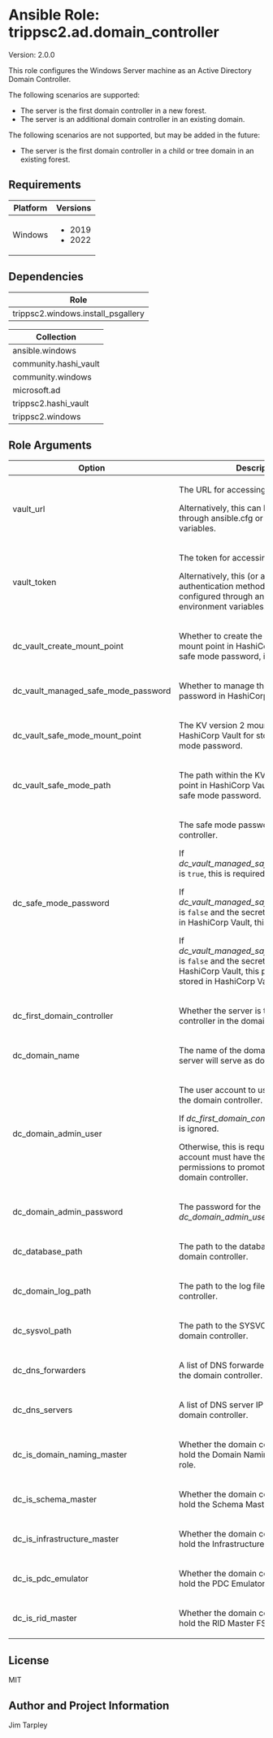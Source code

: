 <!-- BEGIN_ANSIBLE_DOCS -->

# Ansible Role: trippsc2.ad.domain_controller
Version: 2.0.0

This role configures the Windows Server machine as an Active Directory Domain Controller.

The following scenarios are supported:
- The server is the first domain controller in a new forest.
- The server is an additional domain controller in an existing domain.

The following scenarios are not supported, but may be added in the future:
- The server is the first domain controller in a child or tree domain in an existing forest.


## Requirements

| Platform | Versions |
| -------- | -------- |
| Windows | <ul><li>2019</li><li>2022</li></ul> |

## Dependencies
| Role |
| ---- |
| trippsc2.windows.install_psgallery |

| Collection |
| ---------- |
| ansible.windows |
| community.hashi_vault |
| community.windows |
| microsoft.ad |
| trippsc2.hashi_vault |
| trippsc2.windows |

## Role Arguments
|Option|Description|Type|Required|Choices|Default|
|---|---|---|---|---|---|
| vault_url | <p>The URL for accessing HashiCorp Vault.</p><p>Alternatively, this can be configured through ansible.cfg or environment variables.</p> | str | no |  |  |
| vault_token | <p>The token for accessing HashiCorp Vault.</p><p>Alternatively, this (or any other authentication method) can be configured through ansible.cfg or environment variables.</p> | str | no |  |  |
| dc_vault_create_mount_point | <p>Whether to create the KV version 2 mount point in HashiCorp Vault for the safe mode password, if it doesn't exist.</p> | bool | no |  | true |
| dc_vault_managed_safe_mode_password | <p>Whether to manage the safe mode password in HashiCorp Vault.</p> | bool | no |  | true |
| dc_vault_safe_mode_mount_point | <p>The KV version 2 mount point in HashiCorp Vault for storing the safe mode password.</p> | str | no |  | os |
| dc_vault_safe_mode_path | <p>The path within the KV version 2 mount point in HashiCorp Vault for storing the safe mode password.</p> | str | no |  | {{ inventory_hostname }}/safe_mode |
| dc_safe_mode_password | <p>The safe mode password for the domain controller.</p><p>If *dc_vault_managed_safe_mode_password* is `true`, this is required.</p><p>If *dc_vault_managed_safe_mode_password* is `false` and the secret is already stored in HashiCorp Vault, this is ignored.</p><p>If *dc_vault_managed_safe_mode_password* is `false` and the secret is not stored in HashiCorp Vault, this password used and stored in HashiCorp Vault.</p> | str | no |  |  |
| dc_first_domain_controller | <p>Whether the server is the first domain controller in the domain.</p> | bool | no |  | false |
| dc_domain_name | <p>The name of the domain for which the server will serve as domain controller.</p> | str | yes |  |  |
| dc_domain_admin_user | <p>The user account to use for configuring the domain controller.</p><p>If *dc_first_domain_controller* is `true`, this is ignored.</p><p>Otherwise, this is required and the user account must have the necessary permissions to promote the server to a domain controller.</p> | str | no |  |  |
| dc_domain_admin_password | <p>The password for the *dc_domain_admin_user* user account.</p> | str | no |  |  |
| dc_database_path | <p>The path to the database files for the domain controller.</p> | path | no |  | C:\Windows\NTDS |
| dc_domain_log_path | <p>The path to the log files for the domain controller.</p> | path | no |  | C:\Windows\Logs |
| dc_sysvol_path | <p>The path to the SYSVOL files for the domain controller.</p> | path | no |  | C:\Windows\SYSVOL |
| dc_dns_forwarders | <p>A list of DNS forwarder IP addresses for the domain controller.</p> | list of 'str' | no |  | ["8.8.8.8", "4.2.2.2"] |
| dc_dns_servers | <p>A list of DNS server IP addresses for the domain controller.</p> | list of 'str' | yes |  |  |
| dc_is_domain_naming_master | <p>Whether the domain controller should hold the Domain Naming Master FSMO role.</p> | bool | no |  | false |
| dc_is_schema_master | <p>Whether the domain controller should hold the Schema Master FSMO role.</p> | bool | no |  | false |
| dc_is_infrastructure_master | <p>Whether the domain controller should hold the Infrastructure Master FSMO role.</p> | bool | no |  | false |
| dc_is_pdc_emulator | <p>Whether the domain controller should hold the PDC Emulator FSMO role.</p> | bool | no |  | false |
| dc_is_rid_master | <p>Whether the domain controller should hold the RID Master FSMO role.</p> | bool | no |  | false |


## License
MIT

## Author and Project Information
Jim Tarpley
<!-- END_ANSIBLE_DOCS -->
